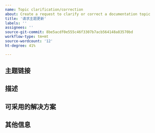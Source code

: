 ```yaml
---
name: Topic clarification/correction
about: Create a request to clarify or correct a documentation topic
title: '请求主题更新'
labels: ''
assignees: ''
source-git-commit: 8be5acdf0e555c46f3307b7acb564148a83570bd
workflow-type: tm+mt
source-wordcount: '12'
ht-degree: 41%

---
```



## 主题链接

<!-- (REQUIRED) A link to the topic that needs clarification or correction -->

## 描述

<!-- (REQUIRED) What needs clarification or correction in this topic? -->

## 可采用的解决方案

<!-- (OPTIONAL) What would a solution for this issue look like? -->

## 其他信息

<!-- (OPTIONAL) What other information can you provide about this issue? -->

<!--
Thank you for taking the time to report this issue!
GitHub Issues in this repo should relate to the applicable codebase.

Before submitting this issue, make sure you are complying with our Code of Conduct:
https://github.com/AdobeDocs/commerce-operations.en/blob/main/code-of-conduct.md

Issues that do not comply with our Code of Conduct or do not contain enough information may be closed at the maintainers' discretion.

Feel free to remove this section before creating this issue.
-->

